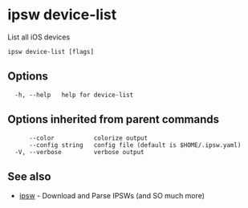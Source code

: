 # ipsw device-list

List all iOS devices

```
ipsw device-list [flags]
```

## Options

```
  -h, --help   help for device-list
```

## Options inherited from parent commands

```
      --color           colorize output
      --config string   config file (default is $HOME/.ipsw.yaml)
  -V, --verbose         verbose output
```

## See also

* [ipsw](/cmd/ipsw/)	 - Download and Parse IPSWs (and SO much more)

